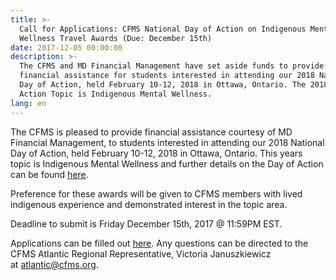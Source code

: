 ```yaml
---
title: >-
  Call for Applications: CFMS National Day of Action on Indigenous Mental
  Wellness Travel Awards (Due: December 15th)
date: 2017-12-05 00:00:00
description: >-
  The CFMS and MD Financial Management have set aside funds to provide partial
  financial assistance for students interested in attending our 2018 National
  Day of Action, held February 10-12, 2018 in Ottawa, Ontario. The 2018 Day of
  Action Topic is Indigenous Mental Wellness.
lang: en
---
```



The CFMS is pleased to provide financial assistance courtesy of MD Financial Management, to students interested in attending our 2018 National Day of Action, held February 10-12, 2018 in Ottawa, Ontario. This years topic is Indigenous Mental Wellness and further details on the Day of Action can be found&nbsp;[here](https://www.cfms.org/what-we-do/advocacy/day-of-action.html).

Preference for these awards will be given to CFMS members with lived indigenous experience and demonstrated interest in the topic area.

Deadline to submit is Friday December 15th, 2017 @ 11:59PM EST.

Applications can be filled out&nbsp;[here](https://goo.gl/forms/r6BdgoLEn4ACUCFv2). Any questions can be directed to the CFMS Atlantic Regional Representative, Victoria Januszkiewicz at&nbsp;[atlantic@cfms.org](javascript:void(location.href='mailto:'+String.fromCharCode(97,116,108,97,110,116,105,99,64,99,102,109,115,46,111,114,103))).